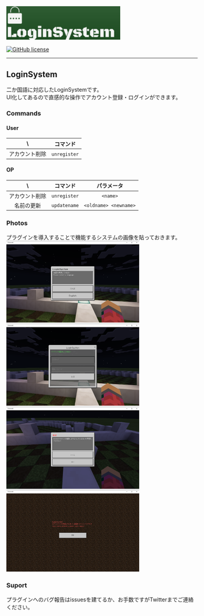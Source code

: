 <img src="/assets/Logo.png" width="300px">  
<!-- for poggit
<img src="https://raw.githubusercontent.com/fujiwaraizuho/LoginSystem/master/assets/Logo.png" width="300px">  
-->

[![GitHub license](https://img.shields.io/badge/license-MIT-blue.svg)](https://github.com/fujiwaraizuho/LoginSystem/blob/master/LICENSE)

***

## LoginSystem
二か国語に対応したLoginSystemです。<br />
UI化してあるので直感的な操作でアカウント登録・ログインができます。

### Commands
#### User
| \ |コマンド|
|:--:|:--:|
|アカウント削除|`unregister`|

#### OP
| \ |コマンド|パラメータ|
|:--:|:--:|:--:|
|アカウント削除|`unregister`|`<name>`|
|名前の更新|`updatename`|`<oldname> <newname>`|

### Photos
プラグインを導入することで機能するシステムの画像を貼っておきます。<br />
<img src="/assets/lang.png" width="350px">
<img src="/assets/register.png" width="350px"><br />
<img src="/assets/unregister.png" width="350px">
<img src="/assets/unregisterd.png" width="350px">

### Suport
プラグインへのバグ報告はissuesを建てるか、お手数ですがTwitterまでご連絡ください。
